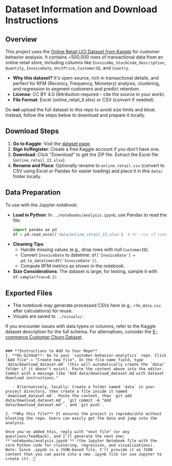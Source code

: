 # Dataset Information and Download Instructions

## Overview
This project uses the [Online Retail UCI Dataset from Kaggle](https://www.kaggle.com/datasets/mashlyn/online-retail-ii-uci) for customer behavior analysis. It contains ~500,000 rows of transactional data from an online retail store, including columns like `InvoiceNo`, `StockCode`, `Description`, `Quantity`, `InvoiceDate`, `UnitPrice`, `CustomerID`, and `Country`.

- **Why this dataset?** It's open-source, rich in transactional details, and perfect for RFM (Recency, Frequency, Monetary) analysis, clustering, and regression to segment customers and predict retention.
- **License**: CC BY 4.0 (Attribution required – cite the source in your work).
- **File Format**: Excel (online_retail_II.xlsx) or CSV (convert if needed).

Do **not** upload the full dataset to this repo to avoid size limits and bloat. Instead, follow the steps below to download and prepare it locally.

## Download Steps
1. **Go to Kaggle**: Visit the [dataset page](https://www.kaggle.com/datasets/mashlyn/online-retail-ii-uci).
2. **Sign In/Register**: Create a free Kaggle account if you don't have one.
3. **Download**: Click "Download" to get the ZIP file. Extract the Excel file (`online_retail_II.xlsx`).
4. **Rename and Place**: Optionally rename to `online_retail.csv` (convert to CSV using Excel or Pandas for easier loading) and place it in this `data/` folder locally.

## Data Preparation
To use with the Jupyter notebook:
- **Load in Python**: In `../notebooks/analysis.ipynb`, use Pandas to read the file:
  ```python
  import pandas as pd
  df = pd.read_excel('data/online_retail_II.xlsx')  # Or .csv if converted
  ```
- **Cleaning Tips**:
  - Handle missing values (e.g., drop rows with null `CustomerID`).
  - Convert `InvoiceDate` to datetime: `df['InvoiceDate'] = pd.to_datetime(df['InvoiceDate'])`.
  - Compute RFM metrics as shown in the notebook.
- **Size Considerations**: The dataset is large; for testing, sample it with `df.sample(frac=0.1)`.

## Exported Files
- The notebook may generate processed CSVs here (e.g., `rfm_data.csv` after calculations) for reuse.
- Visuals are saved to `../visuals/`.

If you encounter issues with data types or columns, refer to the Kaggle dataset description for the full schema. For alternatives, consider the [E-commerce Customer Churn Dataset](https://www.kaggle.com/datasets/ankitverma2010/ecommerce-customer-churn-analysis-and-prediction).
```

### **Instructions to Add to Your Repo**
1. **On GitHub**: Go to your `customer-behavior-analytics` repo. Click "Add file" > "Create new file". In the file name field, type `data/download_dataset.md` (this will automatically create the `data/` folder if it doesn't exist). Paste the content above into the editor. Commit with a message like "Add data/download_dataset.md with dataset download instructions."

   - Alternatively, locally: Create a folder named `data` in your project directory, then create a file inside it named `download_dataset.md`. Paste the content, then `git add data/download_dataset.md`, `git commit -m "Add data/download_dataset.md"`, and `git push`.

2. **Why this file?** It ensures the project is reproducible without bloating the repo. Users can easily get the data and jump into the analysis.

Once you've added this, reply with "next file" (or any questions/feedback), and I'll generate the next one: **`notebooks/analysis.ipynb`** (the Jupyter Notebook file with the core Python code for clustering, regression, and visualizations). Note: Since .ipynb is a JSON-based file, I'll provide it as JSON content that you can paste into a new .ipynb file (or use Jupyter to create it). 🚀
